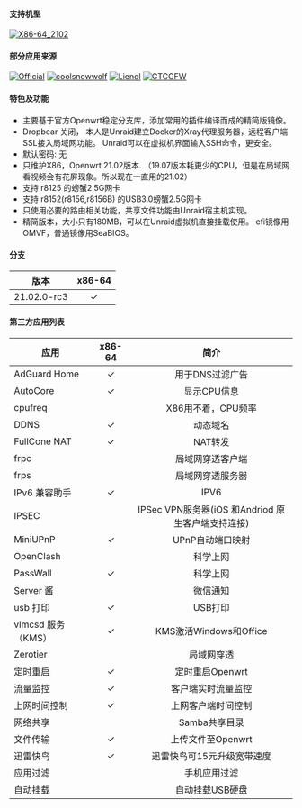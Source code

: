 #### 支持机型

[![X86-64_2102](https://github.com/jinlife/OpenWrt-Autobuild/actions/workflows/x86_64.yml/badge.svg)](https://github.com/jinlife/OpenWrt-Autobuild/actions/workflows/x86_64.yml)

#### 部分应用来源

[![Official](https://img.shields.io/badge/Openwrt-Openwrt-orange.svg?style=flat&logo=appveyor)](https://github.com/openwrt/openwrt)
[![coolsnowwolf](https://img.shields.io/badge/Lede-Lean-orange.svg?style=flat&logo=appveyor)](https://github.com/coolsnowwolf/lede)
[![Lienol](https://img.shields.io/badge/OpenWrt-Lienol-orange.svg?style=flat&logo=appveyor)](https://github.com/Lienol/openwrt)
[![CTCGFW](https://img.shields.io/badge/OpenWrt-CTCGFW-orange.svg?style=flat&logo=appveyor)](https://github.com/immortalwrt/immortalwrt)

#### 特色及功能

- 主要基于官方Openwrt稳定分支库，添加常用的插件编译而成的精简版镜像。
- Dropbear 关闭， 本人是Unraid建立Docker的Xray代理服务器，远程客户端SSL接入局域网功能。 Unraid可以在虚拟机界面输入SSH命令，更安全。
- 默认密码: 无
- 只维护X86，Openwrt 21.02版本. （19.07版本耗更少的CPU，但是在局域网看视频会有花屏现象。所以现在一直用的21.02）
- 支持 r8125 的螃蟹2.5G网卡
- 支持 r8152(r8156,r8156B) 的USB3.0螃蟹2.5G网卡
- 只使用必要的路由相关功能，共享文件功能由Unraid宿主机实现。
- 精简版本，大小只有180MB，可以在Unraid虚拟机直接挂载使用。 efi镜像用OMVF，普通镜像用SeaBIOS。

#### 分支

| 版本            |x86-64 |
|:--------------:|:-----:|
| 21.02.0-rc3    |&check;|

#### 第三方应用列表

| 应用        |x86-64 |简介 |
|-------------|:-----:|:-----:|
|AdGuard Home |&check;|用于DNS过滤广告|
| AutoCore    |&check;|显示CPU信息|
| cpufreq     |       |X86用不着，CPU频率|
| DDNS        |&check;|动态域名|
|FullCone NAT |&check;|NAT转发|
| frpc        |       |局域网穿透客户端|
| frps        |       |局域网穿透服务器|
|IPv6 兼容助手|&check;|IPV6|
| IPSEC       |       |IPSec VPN服务器(iOS 和Andriod 原生客户端支持连接)|
| MiniUPnP    |&check;|UPnP自动端口映射|
| OpenClash   |       |科学上网|
| PassWall    |&check;|科学上网|
| Server 酱   |       |微信通知|
| usb 打印    |&check;| USB打印|
| vlmcsd 服务（KMS） |&check;| KMS激活Windows和Office|
| Zerotier    |       |局域网穿透|
| 定时重启    |&check;|定时重启Openwrt|
| 流量监控    |&check;|客户端实时流量监控|
|上网时间控制 |&check;|上网客户端时间控制|
| 网络共享    |       |Samba共享目录|
| 文件传输    |&check;|上传文件至Openwrt|
| 迅雷快鸟    |&check;|迅雷快鸟可15元升级宽带速度|
| 应用过滤    |       |手机应用过滤|
| 自动挂载    |       |自动挂载USB硬盘|
